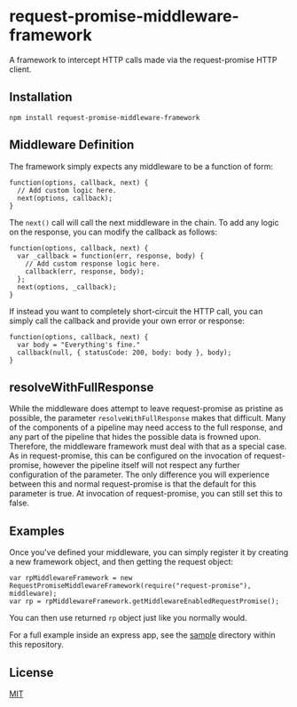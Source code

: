 # request-promise-middleware-framework

A framework to intercept HTTP calls made via the request-promise HTTP client.

## Installation

    npm install request-promise-middleware-framework

## Middleware Definition

The framework simply expects any middleware to be a function of form:
```
function(options, callback, next) {
  // Add custom logic here.
  next(options, callback);
}
```

The ``next()`` call will call the next middleware in the chain. To add any logic on the response, you can modify the callback as follows:
```
function(options, callback, next) {
  var _callback = function(err, response, body) {
    // Add custom response logic here.
    callback(err, response, body);
  };
  next(options, _callback);
}
```

If instead you want to completely short-circuit the HTTP call, you can simply call the callback and provide your own error or response:
```
function(options, callback, next) {
  var body = "Everything's fine."
  callback(null, { statusCode: 200, body: body }, body);
}
```

## resolveWithFullResponse
While the middleware does attempt to leave request-promise as pristine as possible, the parameter ```resolveWithFullResponse``` makes that difficult.  Many of the components of a pipeline may need access to the full response, and any part of the pipeline that hides the possible data is frowned upon.  Therefore, the middleware framework must deal with that as a special case.  As in request-promise, this can be configured on the invocation of request-promise, however the pipeline itself will not respect any further configuration of the parameter.  The only difference you will experience between this and normal request-promise is that the default for this parameter is true.  At invocation of request-promise, you can still set this to false.

## Examples

Once you've defined your middleware, you can simply register it by creating a new framework object, and then getting the request object:
```
var rpMiddlewareFramework = new RequestPromiseMiddlewareFramework(require("request-promise"), middleware);
var rp = rpMiddlewareFramework.getMiddlewareEnabledRequestPromise();
```

You can then use returned ``rp`` object just like you normally would.

For a full example inside an express app, see the [sample](sample) directory within this repository.

## License

[MIT](LICENSE)
